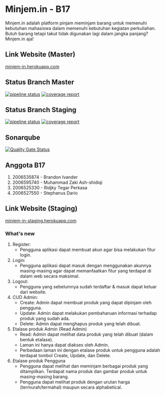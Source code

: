 # Minjem.in - B17

Minjem.in adalah platform pinjam meminjam barang untuk memenuhi kebutuhan mahasiswa dalam memenuhi kebutuhan kegiatan perkuliahan. Butuh barang tetapi takut tidak digunakan lagi dalam jangka panjang? Minjem.in aja!

## Link Website (Master)
[minjem-in.herokuapp.com](https://minjem-in.herokuapp.com/)

## Status Branch Master
[![pipeline status](https://gitlab.cs.ui.ac.id/AdvProg/reguler-2022/student/kelas-b/2006525330-Ridjky-Tegar-Perkasa/minjem-in/minjem-in/badges/master/pipeline.svg)](https://gitlab.cs.ui.ac.id/AdvProg/reguler-2022/student/kelas-b/2006525330-Ridjky-Tegar-Perkasa/minjem-in/minjem-in/-/commits/master)
[![coverage report](https://gitlab.cs.ui.ac.id/AdvProg/reguler-2022/student/kelas-b/2006525330-Ridjky-Tegar-Perkasa/minjem-in/minjem-in/badges/master/coverage.svg)](https://gitlab.cs.ui.ac.id/AdvProg/reguler-2022/student/kelas-b/2006525330-Ridjky-Tegar-Perkasa/minjem-in/minjem-in/-/commits/master)

## Status Branch Staging

[![pipeline status](https://gitlab.cs.ui.ac.id/AdvProg/reguler-2022/student/kelas-b/2006525330-Ridjky-Tegar-Perkasa/minjem-in/minjem-in/badges/staging/pipeline.svg)](https://gitlab.cs.ui.ac.id/AdvProg/reguler-2022/student/kelas-b/2006525330-Ridjky-Tegar-Perkasa/minjem-in/minjem-in/-/commits/staging)
[![coverage report](https://gitlab.cs.ui.ac.id/AdvProg/reguler-2022/student/kelas-b/2006525330-Ridjky-Tegar-Perkasa/minjem-in/minjem-in/badges/staging/coverage.svg)](https://gitlab.cs.ui.ac.id/AdvProg/reguler-2022/student/kelas-b/2006525330-Ridjky-Tegar-Perkasa/minjem-in/minjem-in/-/commits/staging)

## Sonarqube
[![Quality Gate Status](https://sonarqube.cs.ui.ac.id/api/project_badges/measure?project=AdvProg_reguler-2022_student_kelas-b_2006525330-Ridjky-Tegar-Perkasa_minjem-in_minjem-in_AYA363TemTzPxwcesEU-&metric=alert_status)](https://sonarqube.cs.ui.ac.id/dashboard?id=AdvProg_reguler-2022_student_kelas-b_2006525330-Ridjky-Tegar-Perkasa_minjem-in_minjem-in_AYA363TemTzPxwcesEU-)

## Anggota B17
1. 2006535874 - Brandon Ivander
2. 2006595740 - Muhammad Zaki Ash-shidiqi
3. 2006525330 - Ridjky Tegar Perkasa
4. 2006527550 - Stephanus Dario

## Link Website (Staging)
[minjem-in-staging.herokuapp.com](https://minjem-in-staging.herokuapp.com/)

### What's new
1. Register:
   - Pengguna aplikasi dapat membuat akun agar bisa melakukan fitur login.
2. Login:
    - Pengguna aplikasi dapat masuk dengan menggunakan akunnya masing-masing agar dapat memanfaatkan fitur yang terdapat di dalam web secara maksimal.
3. Logout:
    - Pengguna yang sebelumnya sudah terdaftar & masuk dapat keluar dari website.
4. CUD Admin:
    - Create: Admin dapat membuat produk yang dapat dipinjam oleh pengguna.
    - Update: Admin dapat melakukan pembaharuan informasi terhadap produk yang sudah ada.
    - Delete: Admin dapat menghapus produk yang telah dibuat.
5. Etalase produk Admin (Read Admin)
    - Read: Admin dapat melihat data produk yang telah dibuat (dalam bentuk etalase).
    - Laman ini hanya dapat diakses oleh Admin.
    - Perbedaan laman ini dengan etalase produk untuk pengguna adalah terdapat tombol Create, Update, dan Delete.
6. Etalase produk Pengguna
    - Pengguna dapat melihat dan meminjam berbagai produk yang ditampilkan. Terdapat nama produk dan gambar produk untuk masing-masing barang.
    - Pengguna dapat melihat produk dengan urutan harga (termurah/termahal) maupun secara alphabetical.


    

